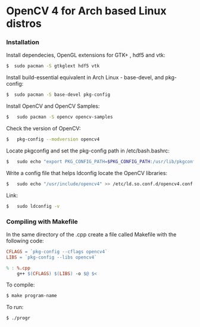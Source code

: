 # OpenCV 4 for Arch based Linux distros

### Installation

Install dependecies, OpenGL extensions for GTK+ , hdf5 and vtk:

```sh
$  sudo pacman -S gtkglext hdf5 vtk
```

Install build-essential equivalent in Arch Linux - base-devel, and pkg-config:

```sh
$  sudo pacman -S base-devel pkg-config
```

Install OpenCV and OpenCV Samples:

```sh
$   sudo pacman -S opencv opencv-samples
```

Check the version of OpenCV:
```sh
$   pkg-config --modversion opencv4 
```
Locate pkgconfig and set the pkg-config path in /etc/bash.bashrc:

```sh
$   sudo echo "export PKG_CONFIG_PATH=$PKG_CONFIG_PATH:/usr/lib/pkgconfig"  >>  /etc/bash.bashrc
```

Write a config file that helps ldconfig locate the OpenCV libraries:
```sh
$   sudo echo "/usr/include/opencv4" >> /etc/ld.so.conf.d/opencv4.conf
```
Link:
```sh
$   sudo ldconfig -v
```

### Compiling with Makefile

In the same directory of the .cpp create a file called Makefile with the following code:

```makefile
CFLAGS = `pkg-config --cflags opencv4`
LIBS = `pkg-config --libs opencv4`

% : %.cpp
	g++ $(CFLAGS) $(LIBS) -o $@ $<
```

To compile:
```sh
$ make program-name
```
To run:
```sh
$ ./progr
